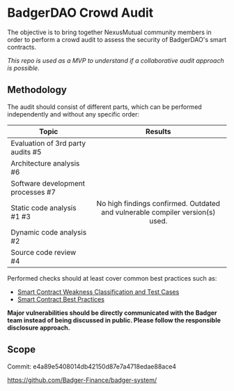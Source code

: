 # BadgerDAO Crowd Audit

The objective is to bring together NexusMutual community members in order to perform a crowd audit to assess the security of BadgerDAO's smart contracts.

*This repo is used as a MVP to understand if a collaborative audit approach is possible.*

## Methodology

The audit should consist of different parts, which can be performed independently and without any specific order:

| Topic        | Results |
| ------------- |:---------------:|
| Evaluation of 3rd party audits #5  |        |
| Architecture analysis #6 |   |
| Software development processes #7 |   |
| Static code analysis #1 #3 | No high findings confirmed. Outdated and vulnerable compiler version(s) used. |
| Dynamic code analysis #2 |   |
| Source code review #4 |   |

Performed checks should at least cover common best practices such as:
 * [Smart Contract Weakness Classification and Test Cases](https://swcregistry.io/)
 * [Smart Contract Best Practices](https://consensys.github.io/smart-contract-best-practices/)

**Major vulnerabilities should be directly communicated with the Badger team instead of being discussed in public. Please follow the responsible disclosure approach.**

## Scope

Commit: e4a89e5408014db42150d87e7a4718edae88ace4

<https://github.com/Badger-Finance/badger-system/>
